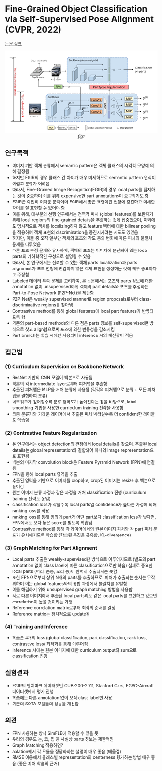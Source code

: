 # Fine-Grained Object Classification via Self-Supervised Pose Alignment (CVPR, 2022)

[논문 링크](https://openaccess.thecvf.com/content/CVPR2022/html/Yang_Fine-Grained_Object_Classification_via_Self-Supervised_Pose_Alignment_CVPR_2022_paper.html)

<p align="center">
    <img width="1000" alt='fig1' src="./img/03_03_01.png?raw=true">
    <em><font size=2>fig1</font></em>
</p>

## 연구목적

- 이미지 기반 객체 분류에서 semantic pattern은 객체 클래스의 시각적 모양에 의해 결정됨
- 하지만 FGIR의 경우 클래스 간 차이가 매우 미세하므로 semantic pattern 인식이 어렵고 분류가 어려움
- 따라서, Fine-Grained Image Recognition(FGIR)의 경우 local parts를 탐지하는 것이 중요하며 이를 위해 expensive한 part annotations이 요구되기도 함 
- FGIR은 여전히 어려운 문제이며 FGIR에서 좋은 표현이란 변형에 강건하고 미세한 차이를 잘 표현할 수 있어야 함
- 이를 위해, 대부분의 선행 연구에서는 전역적 피처 (global features)를 보완하기 위해 local regions의 fine-grained details을 추출하는 것에 집중했으며, 이외에도 명시적으로 객체를 localizing하지 않고 feature 벡터에 대한 bilinear pooling을 적용하여 객체 표현의 discrimination을 증진시키려는 시도도 있었음
- 하지만, 이들 중 오직 일부만 객체의 포즈와 각도 등의 변화에 따른 피처의 불일치 문제를 다루었음
- 다른 포즈 추정 문제와 유사하게, 객체의 포즈는 이미지에 분산되어 있는 local parts의 기하학적인 구성으로 설명될 수 있음 
- 따라서, 본 연구에서는 신뢰할 수 있는 객체 parts localization과 parts alignment가 포즈 변형에 민감하지 않은 객체 표현을 생성하는 것에 매우 중요하다고 주장함 
- Labeled 데이터 부족 문제를 고려하여, 본 논문에서는 포즈와 parts 정보에 대한 annotation 없이 unsupervised하게 객체의 part details와 포즈를 추정하는 Part-to-Pose Network (P2P-Net)을 제안함 
- P2P-Net은 weakly supervised manner로 region proposals로부터 class-discriminative regions를 찾아냄 
- Contrastive method를 통해 global features에 local part features가 반영되도록 함 
- 기존의 part-based methods와 다른 점은 parts 정보를 self-supervised한 방식으로 찾고 align함으로써 포즈에 의한 변동성을 감소시킴 
- Part branch는 학습 시에만 사용되어 inference 시의 계산량이 적음

## 접근법
### (1) Curriculum Supervision on Backbone Network

- ResNet 기반의 CNN 모델이 백본으로 사용됨
- 백본의 각 intermediate layer로부터 피처맵을 추출함
- 추출된 피처맵은 MLP을 거쳐 분류에 사용됨 (각각의 피처맵으로 분류 + 모든 피처맵을 결합하여 분류)
- 네트워크가 깊어질수록 분류 정확도가 높아진다는 점을 바탕으로, label smoothing 기법을 사용한 curriculum training 전략을 사용함
- 최종 분류기와 가까운 레이어에서 추출된 피처 벡터일수록 더 confident한 레이블로 학습함

### (2) Contrastive Feature Regularization
- 본 연구에서는 object detection의 관점에서 local details를 찾으며, 추출된 local datails는 global representation와 결합되어 하나의 image representation으로 표현됨
- 백본의 마지막 convolution block은 Feature Pyramid Network (FPN)에 연결됨
- FPN을 통해 local parts 영역을 추출
- 추출된 영역을 기반으로 이미지를 crop하고, crop된 이미지는 resize 후 백본으로 들어감
- 원본 이미지 분류 과정과 같은 과정을 거쳐 classification 진행 (curriculum training 전략도 동일)
- classification loss가 작을수록 local parts일 confidence가 높다는 가정에 의해 ranking loss를 적용
- ranking loss를 통해 임의의 part가 어떤 part보다 classification loss가 낮다면, FPN에서도 보다 높은 score를 받도록 학습됨
- Contrastive method를 통해 각 레이어에서의 원본 이미지 피처와 각 part 피처 분포가 유사해지도록 학습함 (학습된 특징을 공유함, KL-divergence)
  
### (3) Graph Matching for Part Alignment
- Local parts 추출은 weakly-supervised한 방식으로 이루어지므로 (별도의 part annotation 없이 class label에 따른 classification으로만 학습) 실제로 중요한 local parts (머리, 몸통, 꼬리 등)이 완벽히 추출되지는 못함
- 또한 FPN으로부터 상위 N개의 parts를 추출하므로, 피처가 추출되는 순서는 무작위하며 이는 global features와의 통합 과정에서 불일치를 유발함
- 이를 해결하기 위해 unsupervised graph matching 방법을 사용함
- 서로 다른 이미지에서 추출된 local parts라도 같은 local parts를 표현하고 있으면 correlation이 높을 것이라는 가정
- Reference correlation matrix로부터 최적의 순서를 결정
- Reference matrix는 점차적으로 update됨

### (4) Training and Inference
- 학습은 4개의 loss (global classification, part classification, rank loss, contrastive loss) 최적화를 통해 이루어짐
- Inference 시에는 원본 이미지에 대한 curriculum output의 sum으로 classification 진행

## 실험결과
- FGIR의 벤치마크 데이터셋인 CUB-200-2011, Stanford Cars, FGVC-Aircraft 데이터셋에서 평가 진행
- 학습에는 다른 annotation 없이 오직 class label만 사용
- 기존의 SOTA 모델들의 성능을 개선함

## 의견
- FPN 사용하는 방식 SimFLE에 적용할 수 있을 듯
- 우리의 경우도 눈, 코, 입 등 사실상 parts 정보는 제한적임
- Graph Matching 적용하면?
- ablation에서 각 모듈을 정당화하는 설명이 매우 좋음 (배울점)
- RMSE 이용해서 클래스별 representation의 centerness 평가하는 방법 매우 좋음 (좋은 피처 학습의 근거)

[논문 링크]: https://openaccess.thecvf.com/content/CVPR2022/html/Yang_Fine-Grained_Object_Classification_via_Self-Supervised_Pose_Alignment_CVPR_2022_paper.html